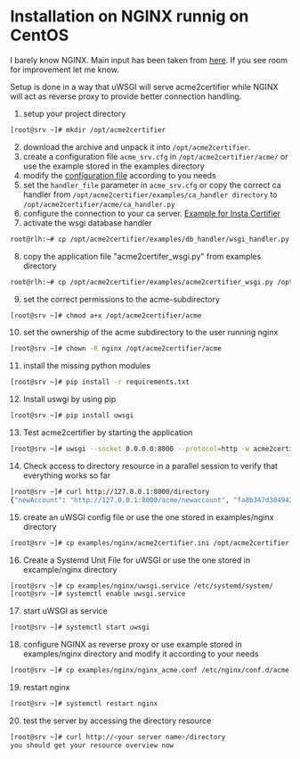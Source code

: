 <!-- markdownlint-disable  MD013 MD029 -->
# Installation on NGINX runnig on CentOS

I barely know NGINX. Main input has been taken from [here](https://hostpresto.com/community/tutorials/how-to-serve-python-apps-using-uwsgi-and-nginx-on-centos-7/). If you see room for improvement let me know.

Setup is done in a way that uWSGI will serve acme2certifier while NGINX will act as reverse proxy to provide better connection handling.

1. setup your project directory

```bash
[root@srv ~]# mkdir /opt/acme2certifier
```

2. download the archive and unpack it into `/opt/acme2certifier`.
3. create a configuration file `acme_srv.cfg` in `/opt/acme2certifier/acme/` or use the example stored in the examples directory
4. modify the [configuration file](docs/acme_srv.md) according to you needs
5. set the `handler_file` parameter in `acme_srv.cfg` or copy the correct ca handler from `/opt/acme2certifier/examples/ca_handler directory` to `/opt/acme2certifier/acme/ca_handler.py`
6. configure the connection to your ca server. [Example for Insta Certifier](docs/certifier.md)
7. activate the wsgi database handler

```bash
root@rlh:~# cp /opt/acme2certifier/examples/db_handler/wsgi_handler.py /opt/acme2certifier/acme/db_handler.py
```

8. copy the application file "acme2certifer_wsgi.py" from examples directory

```bash
root@rlh:~# cp /opt/acme2certifier/examples/acme2certifier_wsgi.py /opt/acme2certifier/
```

9. set the correct permissions to the acme-subdirectory

```bash
[root@srv ~]# chmod a+x /opt/acme2certifier/acme
```

10. set the ownership of the acme subdirectory to the user running nginx

```bash
[root@srv ~]# chown -R nginx /opt/acme2certifier/acme
```

11. install the missing python modules

```bash
[root@srv ~]# pip install -r requirements.txt
```

12. Install uswgi by using pip

```bash
[root@srv ~]# pip install uwsgi
```

13. Test acme2certifier by starting the application

```bash
[root@srv ~]# uwsgi --socket 0.0.0.0:8000 --protocol=http -w acme2certifier_wsgi
```

14. Check access to directory resource in a parallel session to verify that everything works so far

```bash
[root@srv ~]# curl http://127.0.0.1:8000/directory
{"newAccount": "http://127.0.0.1:8000/acme/newaccount", "fa8b347d3849421ebc4b234205418805": "https://community.letsencrypt.org/t/adding-random-entries-to-the-directory/33417", "keyChange": "http://127.0.0.1:8000/acme/key-change", "newNonce": "http://127.0.0.1:8000/acme/newnonce", "meta": {"home": "https://github.com/grindsa/acme2certifier", "author": "grindsa <grindelsack@gmail.com>"}, "newOrder": "http://127.0.0.1:8000/acme/neworders", "revokeCert": "http://127.0.0.1:8000/acme/revokecert"}[root@srv ~]#
```

15. create an uWSGI config file or use the one stored in examples/nginx directory

```bash
[root@srv ~]# cp examples/nginx/acme2certifier.ini /opt/acme2certifier
```

16. Create a Systemd Unit File for uWSGI or use the one stored in excample/nginx directory

```bash
[root@srv ~]# cp examples/nginx/uwsgi.service /etc/systemd/system/
[root@srv ~]# systemctl enable uwsgi.service
```

17. start uWSGI as service

```bash
[root@srv ~]# systemctl start uwsgi
```

18. configure NGINX as reverse proxy or use example stored in examples/nginx directory and modify it according to your needs

```bash
[root@srv ~]# cp examples/nginx/nginx_acme.conf /etc/nginx/conf.d/acme.conf
```

19. restart nginx

```bash
[root@srv ~]# systemctl restart nginx
```

20. test the server by accessing the directory resource

```bash
[root@srv ~]# curl http://<your server name>/directory
you should get your resource overview now
```
